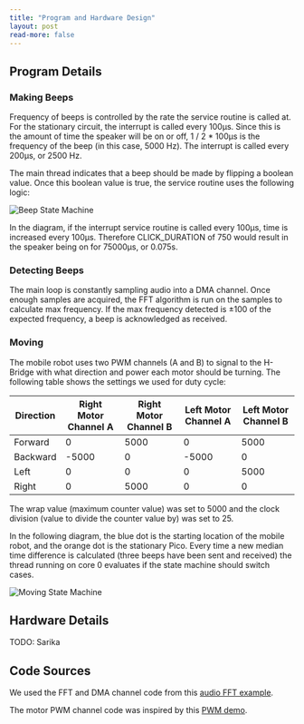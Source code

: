 ```yaml
---
title: "Program and Hardware Design"
layout: post
read-more: false
---
```


## Program Details

### Making Beeps

Frequency of beeps is controlled by the rate the service routine is called at. For the stationary circuit, the interrupt is called every 100μs. Since this is the amount of time the speaker will be on or off, 1 / 2 * 100μs is the frequency of the beep (in this case, 5000 Hz). The interrupt is called every 200μs, or 2500 Hz.

The main thread indicates that a beep should be made by flipping a boolean value. Once this boolean value is true, the service routine uses the following logic:

![Beep State Machine](https://i.ibb.co/WcW4b9T/final-state-machine-Page-2-drawio.png)

In the diagram, if the interrupt service routine is called every 100μs, time is increased every 100μs. Therefore CLICK_DURATION of 750 would result in the speaker being on for 75000μs, or 0.075s. 

### Detecting Beeps

The main loop is constantly sampling audio into a DMA channel. Once enough samples are acquired, the FFT algorithm is run on the samples to calculate max frequency. If the max frequency detected is ±100 of the expected frequency, a beep is acknowledged as received.

### Moving

The mobile robot uses two PWM channels (A and B) to signal to the H-Bridge with what direction and power each motor should be turning. The following table shows the settings we used for duty cycle:

| Direction | Right Motor Channel A | Right Motor Channel B | Left Motor Channel A | Left Motor Channel B |
| --------- | --------------------- | --------------------- | -------------------- | -------------------- |
| Forward   | 0                     | 5000                  | 0                    | 5000                 |
| Backward  | -5000                 | 0                     | -5000                | 0                    |
| Left      | 0                     | 0                     | 0                    | 5000                 |
| Right     | 0                     | 5000                  | 0                    | 0                    |

The wrap value (maximum counter value) was set to 5000 and the clock division (value to divide the counter value by) was set to 25.

In the following diagram, the blue dot is the starting location of the mobile robot, and the orange dot is the stationary Pico. Every time a new median time difference is calculated (three beeps have been sent and received) the thread running on core 0 evaluates if the state machine should switch cases. 

![Moving State Machine](https://i.ibb.co/pnMGG9B/final-state-machine-Page-1-drawio.png)

## Hardware Details
TODO: Sarika

## Code Sources
We used the FFT and DMA channel code from this [audio FFT example](https://github.com/vha3/Hunter-Adams-RP2040-Demos/blob/master/Lab_1/Audio_FFT/fft.c).

The motor PWM channel code was inspired by this [PWM demo](https://github.com/vha3/Hunter-Adams-RP2040-Demos/blob/master/Lab_3/PWM_Demo/pwm-demo.c).


